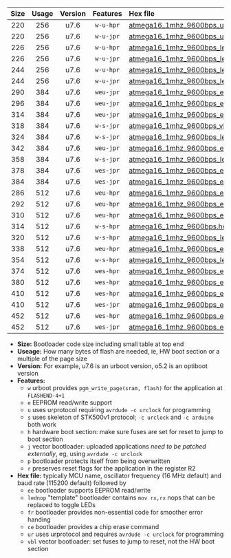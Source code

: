 |Size|Usage|Version|Features|Hex file|
|:-:|:-:|:-:|:-:|:--|
|220|256|u7.6|`w-u-hpr`|[atmega16_1mhz_9600bps_ur.hex](https://raw.githubusercontent.com/stefanrueger/urboot/main//atmega16_1mhz_9600bps_ur.hex)|
|220|256|u7.6|`w-u-jpr`|[atmega16_1mhz_9600bps_ur_vbl.hex](https://raw.githubusercontent.com/stefanrueger/urboot/main//atmega16_1mhz_9600bps_ur_vbl.hex)|
|226|256|u7.6|`w-u-hpr`|[atmega16_1mhz_9600bps_lednop_ur.hex](https://raw.githubusercontent.com/stefanrueger/urboot/main//atmega16_1mhz_9600bps_lednop_ur.hex)|
|226|256|u7.6|`w-u-jpr`|[atmega16_1mhz_9600bps_lednop_ur_vbl.hex](https://raw.githubusercontent.com/stefanrueger/urboot/main//atmega16_1mhz_9600bps_lednop_ur_vbl.hex)|
|244|256|u7.6|`w-u-hpr`|[atmega16_1mhz_9600bps_lednop_fr_ur.hex](https://raw.githubusercontent.com/stefanrueger/urboot/main//atmega16_1mhz_9600bps_lednop_fr_ur.hex)|
|244|256|u7.6|`w-u-jpr`|[atmega16_1mhz_9600bps_lednop_fr_ur_vbl.hex](https://raw.githubusercontent.com/stefanrueger/urboot/main//atmega16_1mhz_9600bps_lednop_fr_ur_vbl.hex)|
|290|384|u7.6|`weu-jpr`|[atmega16_1mhz_9600bps_ee_ur_vbl.hex](https://raw.githubusercontent.com/stefanrueger/urboot/main//atmega16_1mhz_9600bps_ee_ur_vbl.hex)|
|296|384|u7.6|`weu-jpr`|[atmega16_1mhz_9600bps_ee_lednop_ur_vbl.hex](https://raw.githubusercontent.com/stefanrueger/urboot/main//atmega16_1mhz_9600bps_ee_lednop_ur_vbl.hex)|
|314|384|u7.6|`weu-jpr`|[atmega16_1mhz_9600bps_ee_lednop_fr_ur_vbl.hex](https://raw.githubusercontent.com/stefanrueger/urboot/main//atmega16_1mhz_9600bps_ee_lednop_fr_ur_vbl.hex)|
|318|384|u7.6|`w-s-jpr`|[atmega16_1mhz_9600bps_vbl.hex](https://raw.githubusercontent.com/stefanrueger/urboot/main//atmega16_1mhz_9600bps_vbl.hex)|
|324|384|u7.6|`w-s-jpr`|[atmega16_1mhz_9600bps_lednop_vbl.hex](https://raw.githubusercontent.com/stefanrueger/urboot/main//atmega16_1mhz_9600bps_lednop_vbl.hex)|
|342|384|u7.6|`weu-jpr`|[atmega16_1mhz_9600bps_ee_lednop_fr_ce_ur_vbl.hex](https://raw.githubusercontent.com/stefanrueger/urboot/main//atmega16_1mhz_9600bps_ee_lednop_fr_ce_ur_vbl.hex)|
|358|384|u7.6|`w-s-jpr`|[atmega16_1mhz_9600bps_lednop_fr_vbl.hex](https://raw.githubusercontent.com/stefanrueger/urboot/main//atmega16_1mhz_9600bps_lednop_fr_vbl.hex)|
|378|384|u7.6|`wes-jpr`|[atmega16_1mhz_9600bps_ee_vbl.hex](https://raw.githubusercontent.com/stefanrueger/urboot/main//atmega16_1mhz_9600bps_ee_vbl.hex)|
|384|384|u7.6|`wes-jpr`|[atmega16_1mhz_9600bps_ee_lednop_vbl.hex](https://raw.githubusercontent.com/stefanrueger/urboot/main//atmega16_1mhz_9600bps_ee_lednop_vbl.hex)|
|286|512|u7.6|`weu-hpr`|[atmega16_1mhz_9600bps_ee_ur.hex](https://raw.githubusercontent.com/stefanrueger/urboot/main//atmega16_1mhz_9600bps_ee_ur.hex)|
|292|512|u7.6|`weu-hpr`|[atmega16_1mhz_9600bps_ee_lednop_ur.hex](https://raw.githubusercontent.com/stefanrueger/urboot/main//atmega16_1mhz_9600bps_ee_lednop_ur.hex)|
|310|512|u7.6|`weu-hpr`|[atmega16_1mhz_9600bps_ee_lednop_fr_ur.hex](https://raw.githubusercontent.com/stefanrueger/urboot/main//atmega16_1mhz_9600bps_ee_lednop_fr_ur.hex)|
|314|512|u7.6|`w-s-hpr`|[atmega16_1mhz_9600bps.hex](https://raw.githubusercontent.com/stefanrueger/urboot/main//atmega16_1mhz_9600bps.hex)|
|320|512|u7.6|`w-s-hpr`|[atmega16_1mhz_9600bps_lednop.hex](https://raw.githubusercontent.com/stefanrueger/urboot/main//atmega16_1mhz_9600bps_lednop.hex)|
|338|512|u7.6|`weu-hpr`|[atmega16_1mhz_9600bps_ee_lednop_fr_ce_ur.hex](https://raw.githubusercontent.com/stefanrueger/urboot/main//atmega16_1mhz_9600bps_ee_lednop_fr_ce_ur.hex)|
|354|512|u7.6|`w-s-hpr`|[atmega16_1mhz_9600bps_lednop_fr.hex](https://raw.githubusercontent.com/stefanrueger/urboot/main//atmega16_1mhz_9600bps_lednop_fr.hex)|
|374|512|u7.6|`wes-hpr`|[atmega16_1mhz_9600bps_ee.hex](https://raw.githubusercontent.com/stefanrueger/urboot/main//atmega16_1mhz_9600bps_ee.hex)|
|380|512|u7.6|`wes-hpr`|[atmega16_1mhz_9600bps_ee_lednop.hex](https://raw.githubusercontent.com/stefanrueger/urboot/main//atmega16_1mhz_9600bps_ee_lednop.hex)|
|410|512|u7.6|`wes-hpr`|[atmega16_1mhz_9600bps_ee_lednop_fr.hex](https://raw.githubusercontent.com/stefanrueger/urboot/main//atmega16_1mhz_9600bps_ee_lednop_fr.hex)|
|410|512|u7.6|`wes-jpr`|[atmega16_1mhz_9600bps_ee_lednop_fr_vbl.hex](https://raw.githubusercontent.com/stefanrueger/urboot/main//atmega16_1mhz_9600bps_ee_lednop_fr_vbl.hex)|
|452|512|u7.6|`wes-hpr`|[atmega16_1mhz_9600bps_ee_lednop_fr_ce.hex](https://raw.githubusercontent.com/stefanrueger/urboot/main//atmega16_1mhz_9600bps_ee_lednop_fr_ce.hex)|
|452|512|u7.6|`wes-jpr`|[atmega16_1mhz_9600bps_ee_lednop_fr_ce_vbl.hex](https://raw.githubusercontent.com/stefanrueger/urboot/main//atmega16_1mhz_9600bps_ee_lednop_fr_ce_vbl.hex)|

- **Size:** Bootloader code size including small table at top end
- **Useage:** How many bytes of flash are needed, ie, HW boot section or a multiple of the page size
- **Version:** For example, u7.6 is an urboot version, o5.2 is an optiboot version
- **Features:**
  + `w` urboot provides `pgm_write_page(sram, flash)` for the application at `FLASHEND-4+1`
  + `e` EEPROM read/write support
  + `u` uses urprotocol requiring `avrdude -c urclock` for programming
  + `s` uses skeleton of STK500v1 protocol; `-c urclock` and `-c arduino` both work
  + `h` hardware boot section: make sure fuses are set for reset to jump to boot section
  + `j` vector bootloader: uploaded applications *need to be patched externally*, eg, using `avrdude -c urclock`
  + `p` bootloader protects itself from being overwritten
  + `r` preserves reset flags for the application in the register R2
- **Hex file:** typically MCU name, oscillator frequency (16 MHz default) and baud rate (115200 default) followed by
  + `ee` bootloader supports EEPROM read/write
  + `lednop` "template" bootloader contains `mov rx,rx` nops that can be replaced to toggle LEDs
  + `fr` bootloader provides non-essential code for smoother error handing
  + `ce` bootloader provides a chip erase command
  + `ur` uses urprotocol and requires `avrdude -c urclock` for programming
  + `vbl` vector bootloader: set fuses to jump to reset, not the HW boot section
